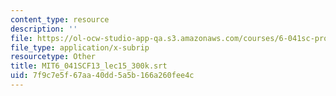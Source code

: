 ```yaml
---
content_type: resource
description: ''
file: https://ol-ocw-studio-app-qa.s3.amazonaws.com/courses/6-041sc-probabilistic-systems-analysis-and-applied-probability-fall-2013/7f9c7e5f67aa40dd5a5b166a260fee4c_MIT6_041SCF13_lec15_300k.srt
file_type: application/x-subrip
resourcetype: Other
title: MIT6_041SCF13_lec15_300k.srt
uid: 7f9c7e5f-67aa-40dd-5a5b-166a260fee4c
---
```

